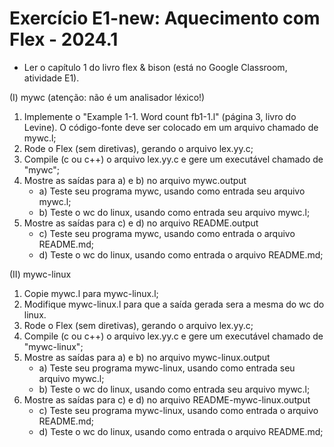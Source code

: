 # Exercício E1-new:  Aquecimento com Flex - 2024.1

- Ler o capítulo 1 do livro flex & bison (está no Google Classroom, atividade E1).

(I) mywc (atenção: não é um analisador léxico!)

1. Implemente o "Example 1-1. Word count fb1-1.l" (página 3, livro do Levine). 
O código-fonte deve ser colocado em um arquivo chamado de mywc.l;
2. Rode o Flex (sem diretivas), gerando o arquivo lex.yy.c;
3. Compile (c ou c++) o arquivo lex.yy.c e gere um executável chamado de "mywc";
4. Mostre as saídas para a) e b) no arquivo mywc.output
   - a) Teste seu programa mywc, usando como entrada seu arquivo mywc.l;
   - b) Teste o wc do linux, usando como entrada seu arquivo mywc.l;
5. Mostre as saídas para c) e d) no arquivo README.output
   - c) Teste seu programa mywc, usando como entrada o arquivo README.md;
   - d) Teste o wc do linux, usando como entrada o arquivo README.md;

(II) mywc-linux

1. Copie mywc.l para mywc-linux.l;
2. Modifique mywc-linux.l para que a saída gerada sera a mesma do wc do linux.
3. Rode o Flex (sem diretivas), gerando o arquivo lex.yy.c;
4. Compile (c ou c++) o arquivo lex.yy.c e gere um executável chamado de "mywc-linux";
5. Mostre as saídas para a) e b) no arquivo mywc-linux.output
   - a) Teste seu programa mywc-linux, usando como entrada seu arquivo mywc.l;
   - b) Teste o wc do linux, usando como entrada seu arquivo mywc.l;
6. Mostre as saídas para c) e d) no arquivo README-mywc-linux.output
   - c) Teste seu programa mywc-linux, usando como entrada o arquivo README.md;
   - d) Teste o wc do linux, usando como entrada o arquivo README.md; 


